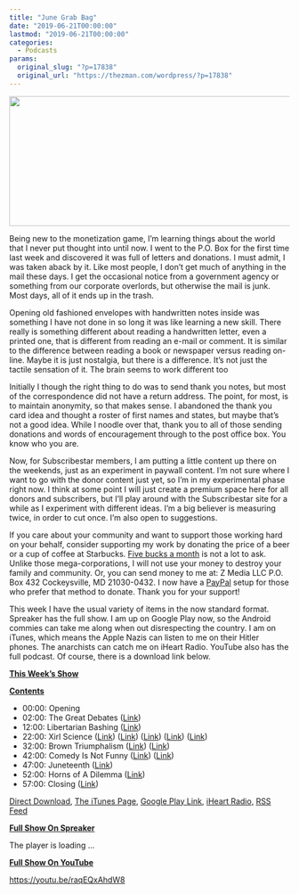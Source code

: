 ```yaml
---
title: "June Grab Bag"
date: "2019-06-21T00:00:00"
lastmod: "2019-06-21T00:00:00"
categories:
  - Podcasts
params:
  original_slug: "?p=17838"
  original_url: "https://thezman.com/wordpress/?p=17838"
---
```


[<img
src="http://thezman.com/wordpress/wp-content/uploads/2018/01/Power-Hour.png"
decoding="async" width="600" height="233" />](http://thezman.com/wordpress/wp-content/uploads/2018/01/Power-Hour.png)

Being new to the monetization game, I’m learning things about the world
that I never put thought into until now. I went to the P.O. Box for the
first time last week and discovered it was full of letters and
donations. I must admit, I was taken aback by it. Like most people, I
don’t get much of anything in the mail these days. I get the occasional
notice from a government agency or something from our corporate
overlords, but otherwise the mail is junk. Most days, all of it ends up
in the trash.

Opening old fashioned envelopes with handwritten notes inside was
something I have not done in so long it was like learning a new skill.
There really is something different about reading a handwritten letter,
even a printed one, that is different from reading an e-mail or comment.
It is similar to the difference between reading a book or newspaper
versus reading on-line. Maybe it is just nostalgia, but there is a
difference. It’s not just the tactile sensation of it. The brain seems
to work different too

Initially I though the right thing to do was to send thank you notes,
but most of the correspondence did not have a return address. The point,
for most, is to maintain anonymity, so that makes sense. I abandoned the
thank you card idea and thought a roster of first names and states, but
maybe that’s not a good idea. While I noodle over that, thank you to all
of those sending donations and words of encouragement through to the
post office box. You know who you are.

Now, for Subscribestar members, I am putting a little content up there
on the weekends, just as an experiment in paywall content. I’m not sure
where I want to go with the donor content just yet, so I’m in my
experimental phase right now. I think at some point I will just create a
premium space here for all donors and subscribers, but I’ll play around
with the Subscribestar site for a while as I experiment with different
ideas. I’m a big believer is measuring twice, in order to cut once. I’m
also open to suggestions.

If you care about your community and want to support those working hard
on your behalf, consider supporting my work by donating the price of a
beer or a cup of coffee at
Starbucks. <a href="https://www.subscribestar.com/the-z-blog"
rel="noopener noreferrer">Five bucks a month</a> is not a lot to ask.
Unlike those mega-corporations, I will not use your money to destroy
your family and community. Or, you can send money to me at: Z Media LLC
P.O. Box 432 Cockeysville, MD 21030-0432. I now have a <a
href="https://www.paypal.com/cgi-bin/webscr?cmd=_s-xclick&amp;hosted_button_id=UDAS2Q8JYA6CN&amp;source=url"
rel="noopener noreferrer">PayPal</a> setup for those who prefer that
method to donate. Thank you for your support!

This week I have the usual variety of items in the now standard format.
Spreaker has the full show. I am up on Google Play now, so the Android
commies can take me along when out disrespecting the country. I am on
iTunes, which means the Apple Nazis can listen to me on their Hitler
phones. The anarchists can catch me on iHeart Radio. YouTube also has
the full podcast. Of course, there is a download link below.

**<u>This Week’s Show</u>**

**<u>Contents</u>**

-   00:00: Opening
-   02:00: The Great Debates (<a
    href="https://www.nytimes.com/2019/06/14/us/politics/democratic-debates-2020.html?action=click&amp;module=Top%20Stories&amp;pgtype=Homepage"
    rel="noopener noreferrer" target="_blank">Link</a>)
-   12:00: Libertarian Bashing (<a
    href="https://reason.com/2019/06/13/the-city-of-vallejo-california-has-a-police-problem-and-its-all-being-caught-on-camera/"
    rel="noopener noreferrer" target="_blank">Link</a>)
-   22:00: Xirl Science
    (<a href="https://onlinelibrary.wiley.com/doi/abs/10.1002/symb.431"
    rel="noopener noreferrer" target="_blank">Link</a>)
    (<a href="https://www.journals.uchicago.edu/doi/abs/10.1086/702034"
    rel="noopener noreferrer" target="_blank">Link</a>) (<a
    href="https://journals.sagepub.com/doi/abs/10.1177/1012690219835487?journalCode=irsb"
    rel="noopener noreferrer" target="_blank">Link</a>)
    (<a href="https://journals.sagepub.com/doi/full/10.1177/1363460719850114"
    rel="noopener noreferrer" target="_blank">Link</a>)
    (<a href="https://journals.sagepub.com/doi/10.1177/1077800407308905"
    rel="noopener noreferrer" target="_blank">Link</a>)
-   32:00: Brown Triumphalism (<a
    href="https://www.nytimes.com/2019/06/14/opinion/sunday/raptors-warriors-canada.html"
    rel="noopener noreferrer" target="_blank">Link</a>) (<a
    href="https://www.npr.org/2019/06/18/733592587/4-wounded-in-shooting-at-toronto-raptors-victory-celebration"
    rel="noopener noreferrer" target="_blank">Link</a>)
-   42:00: Comedy Is Not Funny (<a
    href="https://www.huffpost.com/entry/the-20-funniest-tweets-from-women-this-week-june-8-14_n_5d029fd8e4b0304a120c0c24"
    rel="noopener noreferrer" target="_blank">Link</a>) (<a
    href="https://www.washingtonpost.com/arts-entertainment/2019/06/14/late-night-imagines-world-where-woman-has-been-hosting-late-night-comedy-decades-if-only/"
    rel="noopener noreferrer" target="_blank">Link</a>)
-   47:00: Juneteenth (<a
    href="https://thehill.com/opinion/campaign/449392-on-juneteenth-demanding-that-reparations-be-more-than-lip-service"
    rel="noopener noreferrer" target="_blank">Link</a>)
-   52:00: Horns of A Dilemma (<a
    href="https://www.greenwichtime.com/news/article/Horns-are-growing-on-young-people-s-skulls-Phone-14024660.php"
    rel="noopener noreferrer" target="_blank">Link</a>)
-   57:00: Closing (<a
    href="https://www.nytimes.com/2019/06/18/us/emotional-support-animal.html"
    rel="noopener noreferrer" target="_blank">Link</a>)

<a href="https://api.spreaker.com/v2/episodes/18333930/download.mp3"
rel="noopener noreferrer" target="_blank">Direct Download</a>, <a
href="https://itunes.apple.com/us/podcast/the-z-blog-power-hour/id1262799640?mt=2"
rel="noopener noreferrer" target="_blank">The iTunes Page</a>, <a
href="https://podcasts.google.com/?feed=aHR0cHM6Ly93d3cuc3ByZWFrZXIuY29tL3Nob3cvMjU4OTY1Ny9lcGlzb2Rlcy9mZWVk"
rel="noopener noreferrer" target="_blank">Google Play Link</a>, <a href="https://www.iheart.com/podcast/the-z-blog-power-hour-29246491/"
rel="noopener noreferrer" target="_blank">iHeart Radio,</a>
<a href="https://www.spreaker.com/show/2589657/episodes/feed"
rel="noopener noreferrer" target="_blank">RSS Feed</a>

**<u>Full Show On Spreaker</u>**

The player is loading ...

<span class="widget_spinner dark"></span>

**<u>Full Show On YouTube</u>**

https://youtu.be/raqEQxAhdW8
